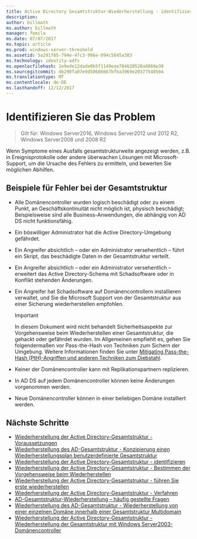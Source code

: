 ```yaml
---
title: Active Directory Gesamtstruktur-Wiederherstellung - identifizieren Sie das Problem
description: 
author: billmath
ms.author: billmath
manager: femila
ms.date: 07/07/2017
ms.topic: article
ms.prod: windows-server-threshold
ms.assetid: 5a291f65-794e-4fc3-996e-094c5845a383
ms.technology: identity-adfs
ms.openlocfilehash: 1e9ede12dade0b5f1149eae784620520a8866e30
ms.sourcegitcommit: db290fa07e9d50686667bfba3969e20377548504
ms.translationtype: MT
ms.contentlocale: de-DE
ms.lasthandoff: 12/12/2017
---
```

# <a name="identify-the-problem"></a>Identifizieren Sie das Problem

>Gilt für: Windows Server2016, Windows Server2012 und 2012 R2, Windows Server2008 und 2008 R2
  
 Wenn Symptome eines Ausfalls gesamtstrukturweite angezeigt werden, z.B. in Ereignisprotokolle oder andere überwachen Lösungen mit Microsoft-Support, um die Ursache des Fehlers zu ermitteln, und bewerten Sie möglichen Abhilfen.  
 
## <a name="examples-of-forest-wide-failures"></a>Beispiele für Fehler bei der Gesamtstruktur 
  
-   Alle Domänencontroller wurden logisch beschädigt oder zu einem Punkt, an Geschäftskontinuität nicht möglich ist, physisch beschädigt; Beispielsweise sind alle Business-Anwendungen, die abhängig von AD DS nicht funktionsfähig.  
  
-   Ein böswilliger Administrator hat die Active Directory-Umgebung gefährdet.  
  
-   Ein Angreifer absichtlich – oder ein Administrator versehentlich – führt ein Skript, das beschädigte Daten in der Gesamtstruktur verteilt.  
  
-   Ein Angreifer absichtlich – oder ein Administrator versehentlich – erweitert das Active Directory-Schema mit Schadsoftware oder in Konflikt stehenden Änderungen.  
  
-   Ein Angreifer hat Schadsoftware auf Domänencontrollern installieren verwaltet, und Sie die Microsoft Support von der Gesamtstruktur aus einer Sicherung wiederherstellen empfohlen.  
  
    > [!IMPORTANT]
    >  In diesem Dokument wird nicht behandelt Sicherheitsaspekte zur Vorgehensweise beim Wiederherstellen einer Gesamtstruktur, die gehackt oder gefährdet wurden. Im Allgemeinen empfiehlt es, gehen Sie folgendermaßen vor Pass-the-Hash von Techniken zum Sichern der Umgebung. Weitere Informationen finden Sie unter [Mitigating Pass-the-Hash (PtH)-Angriffen und anderen Techniken zum Diebstahl](https://www.microsoft.com/download/details.aspx?id=36036).  
  
-   Keiner der Domänencontroller kann mit Replikationspartnern replizieren.  
  
-   In AD DS auf jedem Domänencontroller können keine Änderungen vorgenommen werden.  
  
-   Neue Domänencontroller können in einer beliebigen Domäne installiert werden.  
  
## <a name="next-steps"></a>Nächste Schritte
-   [Wiederherstellung der Active Directory-Gesamtstruktur - Voraussetzungen](AD-Forest-Recovery-Prerequisties.md)  
-   [Wiederherstellung des AD-Gesamtstruktur - Konzipierung einen Wiederherstellungsplan benutzerdefinierte Gesamtstruktur](AD-Forest-Recovery-Devising-a-Plan.md)  
- [Wiederherstellung der Active Directory-Gesamtstruktur - identifizieren](AD-Forest-Recovery-Identify-the-Problem.md)
-   [Wiederherstellung der Active Directory-Gesamtstruktur - Bestimmen der Vorgehensweise beim Wiederherstellen](AD-Forest-Recovery-Determine-how-to-Recover.md)
-   [Wiederherstellung der Active Directory-Gesamtstruktur - führen Sie erste wiederherstellen](AD-Forest-Recovery-Perform-initial-recovery.md)  
-   [Wiederherstellung der Active Directory-Gesamtstruktur - Verfahren](AD-Forest-Recovery-Procedures.md)  
-   [AD-Gesamtstruktur-Wiederherstellung – häufig gestellte Fragen](AD-Forest-Recovery-FAQ.md)  
-   [Wiederherstellung des AD-Gesamtstruktur - Wiederherstellung von einer einzelnen Domäne innerhalb einer Gesamtstruktur Multidomain](AD-Forest-Recovery-Single-Domain-in-Multidomain-Recovery.md)  
-   [Wiederherstellung der Active Directory-Gesamtstruktur - Wiederherstellung der Gesamtstruktur mit Windows Server2003-Domänencontroller](AD-Forest-Recovery-Windows-Server-2003.md) 
